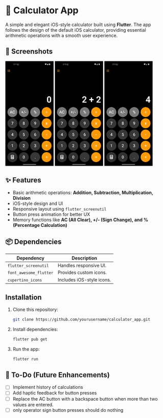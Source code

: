 # 📱 Calculator App

A simple and elegant iOS-style calculator built using **Flutter**. The app follows the design of the default iOS calculator, providing essential arithmetic operations with a smooth user experience.


## 📱 Screenshots

<img src="app_screenshots/screenshot_one.png" width="30%"> 
<img src="app_screenshots/screenshot_two.png" width="30%"> 
<img src="app_screenshots/screenshot_three.png" width="30%">


## ✨ Features

- Basic arithmetic operations: **Addition, Subtraction, Multiplication, Division**
- iOS-style design and UI
- Responsive layout using `flutter_screenutil`
- Button press animation for better UX
- Memory functions like **AC (All Clear), +/- (Sign Change), and % (Percentage Calculation)**


## 📦 Dependencies

| Dependency             | Description                   |
|------------------------|-------------------------------|
| `flutter_screenutil`   | Handles responsive UI.       |
| `font_awesome_flutter` | Provides custom icons.       |
| `cupertino_icons`      | Includes iOS-style icons.    |


## Installation

1. Clone this repository:
   ```sh
   git clone https://github.com/yourusername/calculator_app.git
   ```

2. Install dependencies:
   ```sh
   flutter pub get
   ```

3. Run the app:
   ```sh
   flutter run
   ```

## 📌 To-Do (Future Enhancements)

- [ ] Implement history of calculations
- [ ] Add haptic feedback for button presses
- [ ] Replace the AC button with a backspace button when more than two values are entered.
- [ ] only operator sign button presses should do nothing